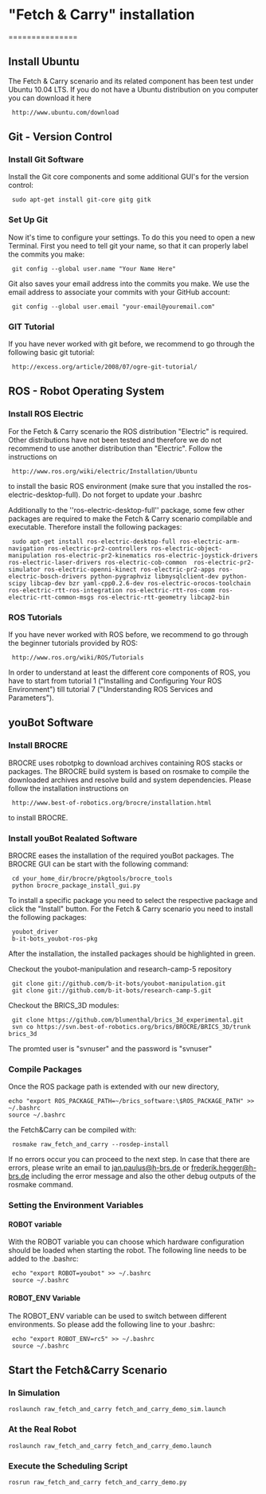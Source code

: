 # "Fetch & Carry" installation
===============

## Install Ubuntu
The Fetch & Carry scenario and its related component has been test under Ubuntu 10.04 LTS. If you do not have a Ubuntu distribution on you computer you can download it here

     http://www.ubuntu.com/download

## Git - Version Control
### Install Git Software
Install the Git core components and some additional GUI's for the version control:

     sudo apt-get install git-core gitg gitk

### Set Up Git
Now it's time to configure your settings. To do this you need to open a new Terminal. First you need to tell git your name, so that it can properly label the commits you make:

     git config --global user.name "Your Name Here"

Git also saves your email address into the commits you make. We use the email address to associate your commits with your GitHub account:

     git config --global user.email "your-email@youremail.com"


### GIT Tutorial
If you have never worked with git before, we recommend to go through the following basic git tutorial:

     http://excess.org/article/2008/07/ogre-git-tutorial/


## ROS - Robot Operating System
### Install ROS Electric
For the Fetch & Carry scenario the ROS distribution "Electric" is required. Other distributions have not been tested and therefore we do not recommend to use another distribution than "Electric". Follow the instructions on 

     http://www.ros.org/wiki/electric/Installation/Ubuntu

to install the basic ROS environment (make sure that you installed the ros-electric-desktop-full). Do not forget to update your .bashrc
  
Additionally to the ''ros-electric-desktop-full'' package, some few other packages are required to make the Fetch & Carry scenario compilable and executable. Therefore install the following packages:

     sudo apt-get install ros-electric-desktop-full ros-electric-arm-navigation ros-electric-pr2-controllers ros-electric-object-manipulation ros-electric-pr2-kinematics ros-electric-joystick-drivers ros-electric-laser-drivers ros-electric-cob-common  ros-electric-pr2-simulator ros-electric-openni-kinect ros-electric-pr2-apps ros-electric-bosch-drivers python-pygraphviz libmysqlclient-dev python-scipy libcap-dev bzr yaml-cpp0.2.6-dev ros-electric-orocos-toolchain ros-electric-rtt-ros-integration ros-electric-rtt-ros-comm ros-electric-rtt-common-msgs ros-electric-rtt-geometry libcap2-bin

### ROS Tutorials
If you have never worked with ROS before, we recommend to go through the beginner tutorials provided by ROS:

     http://www.ros.org/wiki/ROS/Tutorials

In order to understand at least the different core components of ROS, you have to start from tutorial 1 ("Installing and Configuring Your ROS Environment") till tutorial 7 ("Understanding ROS Services and Parameters"). 


## youBot Software
### Install BROCRE
BROCRE uses robotpkg to download archives containing ROS stacks or packages. The BROCRE build system is based on rosmake to compile the downloaded archives and resolve build and system dependencies. Please follow the installation instructions on

     http://www.best-of-robotics.org/brocre/installation.html

to install BROCRE.

### Install youBot Realated Software 
BROCRE eases the installation of the required youBot packages. The BROCRE GUI can be start with the following command:

     cd your_home_dir/brocre/pkgtools/brocre_tools
     python brocre_package_install_gui.py

To install a specific package you need to select the respective package and click the "Install" button. For the Fetch & Carry scenario you need to install the following packages:

     youbot_driver
     b-it-bots_youbot-ros-pkg

     
After the installation, the installed packages should be highlighted in green.

Checkout the youbot-manipulation and research-camp-5 repository

     git clone git://github.com/b-it-bots/youbot-manipulation.git
     git clone git://github.com/b-it-bots/research-camp-5.git

Checkout the BRICS_3D modules:

     git clone https://github.com/blumenthal/brics_3d_experimental.git
     svn co https://svn.best-of-robotics.org/brics/BROCRE/BRICS_3D/trunk brics_3d

The promted user is "svnuser" and the password is "svnuser"
	
### Compile Packages
Once the ROS package path is extended with our new directory, 

    echo "export ROS_PACKAGE_PATH=~/brics_software:\$ROS_PACKAGE_PATH" >> ~/.bashrc
    source ~/.bashrc

the Fetch&Carry can be compiled with:

     rosmake raw_fetch_and_carry --rosdep-install


If no errors occur you can proceed to the next step. In case that there are errors, please write an email to jan.paulus@h-brs.de or frederik.hegger@h-brs.de including the error message and also the other debug outputs of the rosmake command.


### Setting the Environment Variables
#### ROBOT variable
With the ROBOT variable you can choose which hardware configuration should be loaded when starting the robot. The following line needs to be added to the .bashrc:

     echo "export ROBOT=youbot" >> ~/.bashrc
     source ~/.bashrc



#### ROBOT_ENV Variable
The ROBOT_ENV variable can be used to switch between different environments. So please add the following line to your .bashrc:

     echo "export ROBOT_ENV=rc5" >> ~/.bashrc
     source ~/.bashrc



## Start the Fetch&Carry Scenario 
### In Simulation
    roslaunch raw_fetch_and_carry fetch_and_carry_demo_sim.launch

### At the Real Robot
    roslaunch raw_fetch_and_carry fetch_and_carry_demo.launch

### Execute the Scheduling Script
    rosrun raw_fetch_and_carry fetch_and_carry_demo.py
